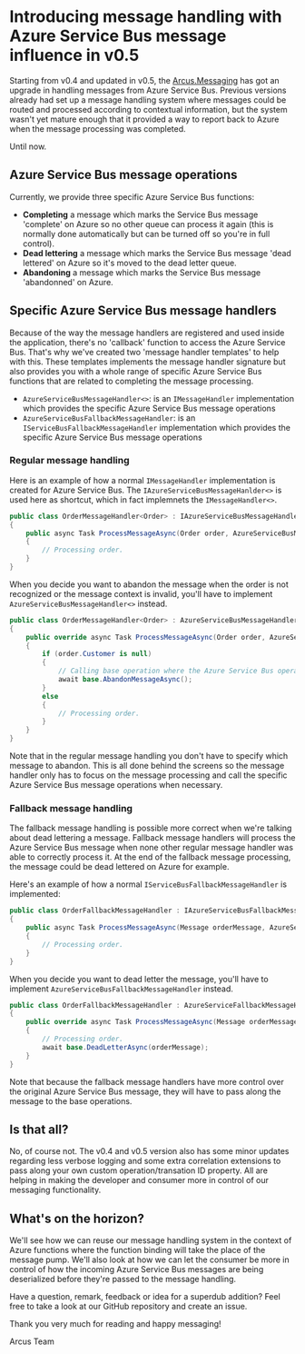 # Introducing message handling with Azure Service Bus message influence in v0.5

Starting from v0.4 and updated in v0.5, the [Arcus.Messaging](https://github.com/arcus-azure/arcus.messaging) has got an upgrade in handling messages from Azure Service Bus.
Previous versions already had set up a message handling system where messages could be routed and processed according to contextual information, but the system wasn't yet mature enough that it provided a way to report back to Azure when the message processing was completed.

Until now.

## Azure Service Bus message operations

Currently, we provide three specific Azure Service Bus functions:
- **Completing** a message which marks the Service Bus message 'complete' on Azure so no other queue can process it again (this is normally done automatically but can be turned off so you're in full control).
- **Dead lettering** a message which marks the Service Bus message 'dead lettered' on Azure so it's moved to the dead letter queue.
- **Abandoning** a message which marks the Service Bus message 'abandonned' on Azure.

## Specific Azure Service Bus message handlers

Because of the way the message handlers are registered and used inside the application, there's no 'callback' function to access the Azure Service Bus.
That's why we've created two 'message handler templates' to help with this. These templates implements the message handler signature but also provides you with a whole range of specific Azure Service Bus functions that are related to completing the message processing.

- `AzureServiceBusMessageHandler<>`: is an `IMessageHandler` implementation which provides the specific Azure Service Bus message operations
- `AzureServiceBusFallbackMessageHandler`: is an `IServiceBusFallbackMessageHandler` implementation which provides the specific Azure Service Bus message operations

### Regular message handling

Here is an example of how a normal `IMessageHandler` implementation is created for Azure Service Bus.
The `IAzureServiceBusMessageHanlder<>` is used here as shortcut, which in fact implemnets the `IMessageHandler<>`.

```csharp
public class OrderMessageHandler<Order> : IAzureServiceBusMessageHandler<Order>
{
    public async Task ProcessMessageAsync(Order order, AzureServiceBusMessageContext context, ...)
    {
        // Processing order.
    }
}
```

When you decide you want to abandon the message when the order is not recognized or the message context is invalid, you'll have to implement `AzureServiceBusMessageHandler<>` instead.

```csharp
public class OrderMessageHandler<Order> : AzureServiceBusMessageHandler<Order>
{
    public override async Task ProcessMessageAsync(Order order, AzureServiceBusMessageContext context, ...)
    {
        if (order.Customer is null)
        {
            // Calling base operation where the Azure Service Bus operations are located.
            await base.AbandonMessageAsync();
        }
        else
        {
            // Processing order.
        }
    }
}
```

Note that in the regular message handling you don't have to specify which message to abandon. This is all done behind the screens so the message handler only has to focus on the message processing and call the specific Azure Service Bus message operations when necessary.

### Fallback message handling

The fallback message handling is possible more correct when we're talking about dead lettering a message. Fallback message handlers will process the Azure Service Bus message when none other regular message handler was able to correctly process it.
At the end of the fallback message processing, the message could be dead lettered on Azure for example.

Here's an example of how a normal `IServiceBusFallbackMessageHandler` is implemented:

```csharp
public class OrderFallbackMessageHandler : IAzureServiceBusFallbackMessageHandler
{
    public async Task ProcessMessageAsync(Message orderMessage, AzureServiceBusMessageContext context, ...)
    {
        // Processing order.
    }
}
```

When you decide you want to dead letter the message, you'll have to implement  `AzureServiceBusFallbackMessageHandler` instead.

```csharp
public class OrderFallbackMessageHandler : AzureServiceFallbackMessageHandler
{
    public override async Task ProcessMessageAsync(Message orderMessage, AzureServiceBusMessageContext context, ...)
    {
        // Processing order.
        await base.DeadLetterAsync(orderMessage);
    }
}
```

Note that because the fallback message handlers have more control over the original Azure Service Bus message, they will have to pass along the message to the base operations.

## Is that all?

No, of course not. The v0.4 and v0.5 version also has some minor updates regarding less verbose logging and some extra correlation extensions to pass along your own custom operation/transation ID property. All are helping in making the developer and consumer more in control of our messaging functionality.

## What's on the horizon?

We'll see how we can reuse our message handling system in the context of Azure functions where the function binding will take the place of the message pump.
We'll also look at how we can let the consumer be more in control of how the incoming Azure Service Bus messages are being deserialized before they're passed to the message handling.

Have a question, remark, feedback or idea for a superdub addition?
Feel free to take a look at our GitHub repository and create an issue.

Thank you very much for reading and happy messaging!

Arcus Team
